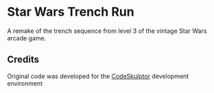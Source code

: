 # Star Wars Trench Run

A remake of the trench sequence from level 3 of the vintage Star Wars arcade game.

## Credits

Original code was developed for the [CodeSkulptor](http://www.codeskulptor.org/) development environment
